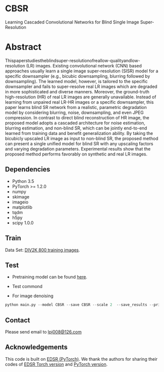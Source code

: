 # CBSR
Learning Cascaded Convolutional Networks for Blind Single Image Super-Resolution
# Abstract
Thispaperstudiestheblindsuper-resolutionofreallow-qualityandlow-resolution (LR) images. Existing convolutional network (CNN) based approaches usually learn a single image super-resolution (SISR) model for a specific downsampler (e.g., bicubic downsampling, blurring followed by downsampling). The learned model, however, is tailored to the specific downsampler and fails to super-resolve
real LR images which are degraded in more sophisticated and diverse manners. Moreover, the ground-truth high-resolution (HR) of real LR images are generally unavailable. Instead of learning from unpaired real LR-HR images or a specific downsampler, this paper learns blind SR network from a realistic, parametric degradation model by considering blurring, noise, downsampling, and even JPEG compression. In contrast to direct blind reconstruction of HR image, the proposed model adopts a cascaded architecture for noise estimation, blurring estimation,
and non-blind SR, which can be jointly end-to-end learned from training data and benefit generalization ability. By taking the bicubicly upscaled LR image as input to non-blind SR, the proposed method can present a single unified model for blind SR with any upscaling factors and varying degradation parameters. Experimental results show that the proposed method performs favorably on synthetic and real LR images.

## Dependencies
* Python 3.5
* PyTorch >= 1.2.0
* numpy
* skimage
* imageio
* matplotlib
* tqdm
* h5py
* scipy 1.0.0

## Train
Data Set: [DIV2K 800 training images](https://data.vision.ee.ethz.ch/cvl/DIV2K/).

## Test
* Pretraining model can be found [here]().
* Test commond

 * For image denoising
```python
python main.py --model CBSR --save CBSR --scale 2  --save_results --print_model --n_colors 1 --test_only --self_ensemble --resume -1 --pre_train pretrain_model/ --data_test Set5
```

## Contact
Please send email to lpj008@126.com

## Acknowledgements
This code is built on [EDSR (PyTorch)](https://github.com/thstkdgus35/EDSR-PyTorch). We thank the authors for sharing their codes of [EDSR Torch  version](https://github.com/LimBee/NTIRE2017) and [PyTorch version](https://github.com/thstkdgus35/EDSR-PyTorch).

